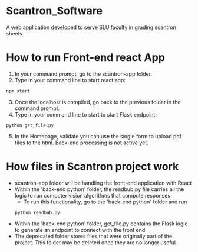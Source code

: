 # Scantron_Software
A web application developed to serve SLU faculty in grading scantron sheets.

# How to run Front-end react App
1. In your command prompt, go to the scantron-app folder.
2. Type in your command line to start react app:
```
npm start
```
3. Once the localhost is compiled, go back to the previous folder in the command prompt.
4. Type in your command line to start to start Flask endpoint:
```
python get_file.py
```
5. In the Homepage, validate you can use the single form to upload pdf files to the html. Back-end processing is not active yet.

# How files in Scantron project work
- scantron-app folder will be handling the front-end application with React
- Within the 'back-end python' folder, the readbub.py file carries all the logic to run computer vision algorithms that compute responses
    - To run this functionality, go to the 'back-end python' folder and run 
    ```
    python readbub.py
    ```
- Within the 'back-end python' folder, get_file.py contains the Flask logic to generate an endpoint to connect with the front end
- The deprecated folder stores files that were originally part of the project. This folder may be deleted once they are no longer useful
